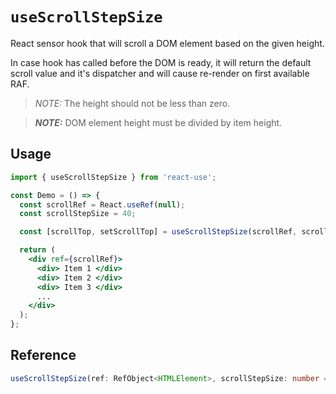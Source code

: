 # `useScrollStepSize`

React sensor hook that will scroll a DOM element based on the given height.

In case hook has called before the DOM is ready, it will return the default scroll value and it's dispatcher and will cause re-render on first available RAF.
> _NOTE:_ The height should not be less than zero.

> **_NOTE:_** DOM element height must be divided by item height.

## Usage

```jsx
import { useScrollStepSize } from 'react-use';

const Demo = () => {
  const scrollRef = React.useRef(null);
  const scrollStepSize = 40;

  const [scrollTop, setScrollTop] = useScrollStepSize(scrollRef, scrollStepSize);

  return (
    <div ref={scrollRef}>
      <div> Item 1 </div>
      <div> Item 2 </div>
      <div> Item 3 </div>
      ...
    </div>
  );
};
```

## Reference

```ts
useScrollStepSize(ref: RefObject<HTMLElement>, scrollStepSize: number = 0);
```
